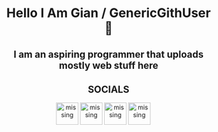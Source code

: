 <div id="user-content-toc"> 
  <ul style="list-style: none;" align="center"> 
  <summary>
    <h1 align="center">Hello I Am Gian / GenericGithUser 👋 </h1>
  </summary>  
  </ul>  
</div>
<div id="user-content-toc">
<ul style="list-style: none;" align="center">   
<summary>
<h2 align="center">I am an aspiring programmer that uploads mostly web stuff here </h2>
</summary>
</ul>
</div>

<div id="user-content-toc">
<ul style="list-style: none;" align="center"> 
<h2 align="center">SOCIALS</h2>
</ul>
</div>  
<div align="center">
<a href="https://www.facebook.com/khoramshahr.13/" target="_blank" rel="noopener noreferrer"><img src="https://genericportfolio.vercel.app/assets/fb.png" alt="missing" class="logo" width="50px"></a>
<a href="https://x.com/GenTwitUserr" target="_blank" rel="noopener noreferrer"><img src="https://genericportfolio.vercel.app/assets/bird.png" alt="missing" class="logo"width="50px"></a>
<a href="mailto:personakkount@gmail.com" target="_blank" rel="noopener noreferrer"><img src="https://genericportfolio.vercel.app/assets/email.png" alt="missing" class="logo"width="50px"></a>
<a href="https://www.linkedin.com/in/gian-abril-466914323" target="_blank" rel="noopener noreferrer" class="special"><img src="https://genericportfolio.vercel.app/assets/linkedin.png" alt="missing" class="logo" width="50px"></a>
</div>

